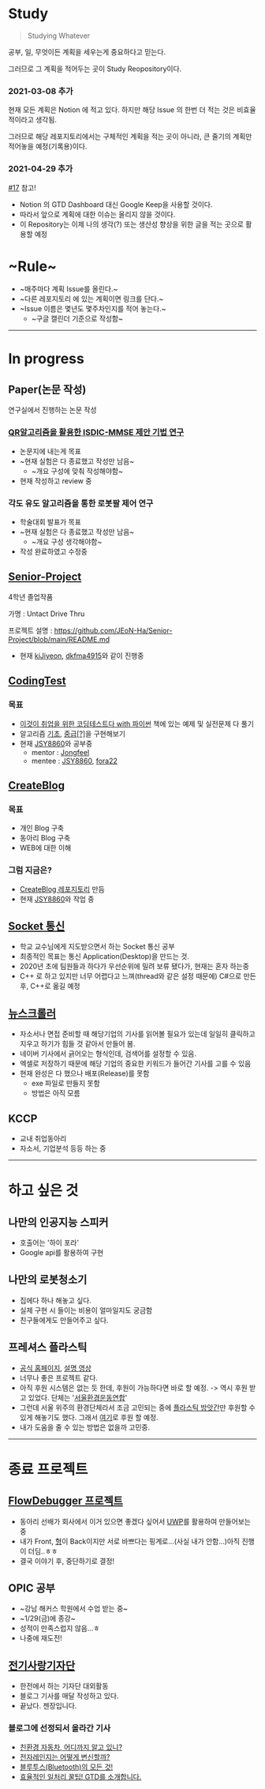 # Study
> Studying Whatever

공부, 일, 무엇이든 계획을 세우는게 중요하다고 믿는다.

그러므로 그 계획을 적어두는 곳이 Study Reopository이다.
### 2021-03-08 추가
현재 모든 계획은 Notion 에 적고 있다. 하지만 해당 Issue 의 한번 더 적는 것은 비효율적이라고 생각됨.

그러므로 해당 레포지토리에서는 구체적인 계획을 적는 곳이 아니라, 큰 줄기의 계획만 적어놓을 예정(기록용)이다.

### 2021-04-29 추가
[#17](https://github.com/fora22/Study/issues/17) 참고!
- Notion 의 GTD Dashboard 대신 Google Keep을 사용할 것이다.
- 따라서 앞으로 계획에 대한 이슈는 올리지 않을 것이다.
- 이 Repository는 이제 나의 생각(?) 또는 생산성 향상을 위한 글을 적는 곳으로 활용할 예정

# ~Rule~
- ~매주마다 계획 Issue를 올린다.~
- ~다른 레포지토리 에 있는 계획이면 링크를 단다.~
- ~Issue 이름은 몇년도 몇주차인지를 적어 놓는다.~
  - ~구글 캘린더 기준으로 작성함~
---
# In progress
## Paper(논문 작성)
연구실에서 진행하는 논문 작성
### [QR알고리즘을 활용한 ISDIC-MMSE 제안 기법 연구](https://github.com/JEoN-Ha/Research_assistant)
- 논문지에 내는게 목표
- ~현재 실험은 다 종료했고 작성만 남음~
  - ~개요 구성에 맞춰 작성해야함~
- 현재 작성하고 review 중

### 각도 유도 알고리즘을 통한 로봇팔 제어 연구
- 학술대회 발표가 목표
- ~현재 실험은 다 종료했고 작성만 남음~
  - ~개요 구성 생각해야함~
- 작성 완료하였고 수정중

## [Senior-Project](https://github.com/JEoN-Ha/Senior-Project)
4학년 졸업작품

가명 : Untact Drive Thru

프로젝트 설명 : https://github.com/JEoN-Ha/Senior-Project/blob/main/README.md

- 현재 [kiJiyeon](https://github.com/kiJiyeon), [dkfma4915](https://github.com/dkfma4915)와 같이 진행중

## [CodingTest](https://github.com/fora22/CodingTest)
### 목표
- [이것이 취업을 위한 코딩테스트다 with 파이썬](https://github.com/ndb796/python-for-coding-test) 책에 있는 예제 및 실전문제 다 풀기
- 알고리즘 [기초](https://librewiki.net/wiki/%EC%8B%9C%EB%A6%AC%EC%A6%88:%EC%88%98%ED%95%99%EC%9D%B8%EB%93%AF_%EA%B3%BC%ED%95%99%EC%95%84%EB%8B%8C_%EA%B3%B5%ED%95%99%EA%B0%99%EC%9D%80_%EC%BB%B4%ED%93%A8%ED%84%B0%EA%B3%BC%ED%95%99/%EC%95%8C%EA%B3%A0%EB%A6%AC%EC%A6%98_%EA%B8%B0%EC%B4%88), [중급[?]](https://librewiki.net/wiki/%EC%8B%9C%EB%A6%AC%EC%A6%88:%EC%88%98%ED%95%99%EC%9D%B8%EB%93%AF_%EA%B3%BC%ED%95%99%EC%95%84%EB%8B%8C_%EA%B3%B5%ED%95%99%EA%B0%99%EC%9D%80_%EC%BB%B4%ED%93%A8%ED%84%B0%EA%B3%BC%ED%95%99/%EC%95%8C%EA%B3%A0%EB%A6%AC%EC%A6%98_%EC%A4%91%EA%B8%89)을 구현해보기
- 현재 [JSY8860](https://github.com/JSY8869)와 공부중
  - mentor : [Jongfeel](https://github.com/jongfeel/Software)
  - mentee : [JSY8860](https://github.com/JSY8869), [fora22](https://github.com/fora22)

## [CreateBlog](https://github.com/fora22/CreateBlog)

### 목표
- 개인 Blog 구축
- 동아리 Blog 구축
- WEB에 대한 이해

### 그럼 지금은?
- [CreateBlog 레포지토리](https://github.com/fora22/CreateBlog) 만듬 
- 현재 [JSY8860](https://github.com/JSY8869)와 작업 중

## [Socket 통신](https://github.com/fora22/cpp_Network)
- 학교 교수님에게 지도받으면서 하는 Socket 통신 공부
- 최종적인 목표는 통신 Application(Desktop)을 만드는 것.
- 2020년 초에 팀원들과 하다가 우선순위에 밀려 보류 됐다가, 현재는 혼자 하는중
- C++ 로 하고 있지만 너무 어렵다고 느껴(thread와 같은 설정 때문에) C#으로 만든 후, C++로 옮길 예정

## [뉴스크롤러](https://github.com/fora22/NewsCrawler)
- 자소서나 면접 준비할 때 해당기업의 기사를 읽어볼 필요가 있는데 일일히 클릭하고 지우고 하기가 힘들 것 같아서 만들어 봄. 
- 네이버 기사에서 긁어오는 형식인데, 검색어를 설정할 수 있음.
- 엑셀로 저장하기 때문에 해당 기업의 중요한 키워드가 들어간 기사를 고를 수 있음
- 현재 완성은 다 했으나 배포(Release)를 못함
  - exe 파일로 만들지 못함
  - 방법은 아직 모름

## KCCP
- 교내 취업동아리
- 자소서, 기업분석 등등 하는 중


---
# 하고 싶은 것
## 나만의 인공지능 스피커
- 호출어는 '하이 포라'
- Google api를 활용하여 구현

## 나만의 로봇청소기
- 집에다 하나 해놓고 싶다.
- 실제 구현 시 들이는 비용이 얼마일지도 궁금함
- 친구들에게도 만들어주고 싶다.

## 프레셔스 플라스틱
- [공식 홈페이지](https://ppseoul.com/mill), [설명 영상](https://www.youtube.com/watch?v=X2i9oZ5na3k&ab_channel=%EC%8A%A4%EB%B8%8C%EC%8A%A4%EB%89%B4%EC%8A%A4SUBUSUNEWS)
- 너무나 좋은 프로젝트 같다.
- 아직 후원 시스템은 없는 듯 한데, 후원이 가능하다면 바로 할 예정. -> 역시 후원 받고 있었다. 단체는 '[서울환경운동연합](http://ecoseoul.or.kr/)'
- 그런데 서울 위주의 환경단체라서 조금 고민되는 중에 [플라스틱 방앗간](https://www.youtube.com/watch?v=0eougPjZrd8&ab_channel=%EC%8A%A4%EB%B8%8C%EC%8A%A4%EB%89%B4%EC%8A%A4SUBUSUNEWS)만 후원할 수 있게 해놓기도 했다. 그래서 [여기](https://happybean.naver.com/donations/H000000174744)로 후원 할 예정.
- 내가 도움을 줄 수 있는 방법은 없을까 고민중.
___
# 종료 프로젝트
## [FlowDebugger 프로젝트](https://github.com/GKO95/UWP.FlowDebugger)
- 동아리 선배가 회사에서 이거 있으면 좋겠다 싶어서 [UWP](https://docs.microsoft.com/ko-kr/windows/uwp/get-started/universal-application-platform-guide)를 활용하여 만들어보는중
- 내가 Front, [형](https://github.com/GKO95)이 Back이지만 서로 바쁘다는 핑계로...(사실 내가 안함...)아직 진행이 더딤..ㅎㅎ
- 결국 이야기 후, 중단하기로 결정!

## OPIC 공부
- ~강남 해커스 학원에서 수업 받는 중~
- ~1/29(금)에 종강~
- 성적이 만족스럽지 않음...ㅎ
- 나중에 재도전!

## [전기사랑기자단](https://blog.kepco.co.kr)
- 한전에서 하는 기자단 대외활동
- 블로그 기사를 매달 작성하고 있다.
- 끝났다. 젠장입니다.
### 블로그에 선정되서 올라간 기사
- [친환경 자동차, 어디까지 알고 있니?](https://blog.kepco.co.kr/1839)
- [전자레인지는 어떻게 변신할까?](https://blog.kepco.co.kr/1907)
- [블루투스(Bluetooth)의 모든 것!](https://blog.kepco.co.kr/1997)
- [효율적인 일처리 꿀팁! GTD를 소개합니다.](https://blog.kepco.co.kr/2028)
